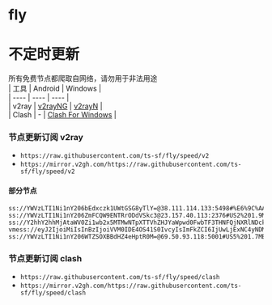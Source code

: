 # fly
# 不定时更新
所有免费节点都爬取自网络，请勿用于非法用途  
|  工具  | Android  | Windows  |  
|  ----  | ----   | ----  |  
| v2ray  | [v2rayNG](https://github.com/2dust/v2rayNG/releases) | [v2rayN](https://github.com/2dust/v2rayN/releases) |  
| Clash  | - | [Clash For Windows](https://github.com/2dust/clashN/releases) | 
  
### 节点更新订阅  v2ray
- `https://raw.githubusercontent.com/ts-sf/fly/speed/v2`  
- `https://mirror.v2gh.com/https://raw.githubusercontent.com/ts-sf/fly/speed/v2`  

#### 部分节点  
``` 
ss://YWVzLTI1Ni1nY206bEdxczk1UWtGSG8yTlY=@38.111.114.133:5498#%E6%9C%AA%E7%9F%A5%201.7MB%2Fs
ss://YWVzLTI1Ni1nY206ZmFCQW9ENTRrODdVSkc3@23.157.40.113:2376#US2%201.9MB%2Fs
ss://Y2hhY2hhMjAtaWV0Zi1wb2x5MTMwNTpXTTVhZHJYaWpwd0FwbTF3THNFQjNXRlNDckc5YVE2UUFKalZjMmJ0ajczRnZCbnc=@89.107.10.65:51348#%E6%9C%AA%E7%9F%A53%2012.2MB%2Fs
vmess://eyJ2IjoiMiIsInBzIjoiVVM0IDE4OS41S0IvcyIsImFkZCI6IjUwLjExNC4yNDMuNjEiLCJwb3J0IjoiNDM4MzQiLCJpZCI6ImIyNDZlMzRkLWJiZDEtNDAxNi04Zjc0LWVhNDYxYzM3ZTQxMSIsImFpZCI6IjAiLCJzY3kiOiJhdXRvIiwibmV0IjoidGNwIiwidHlwZSI6IiIsImhvc3QiOiIiLCJwYXRoIjoiIiwidGxzIjoiIiwic25pIjoiIiwidGVzdF9uYW1lIjoiVVM0In0=
ss://YWVzLTI1Ni1nY206WTZSOXBBdHZ4eHptR0M=@69.50.93.118:5001#US5%201.7MB%2Fs
```
### 节点更新订阅  clash
- `https://raw.githubusercontent.com/ts-sf/fly/speed/clash`  
- `https://mirror.v2gh.com/https://raw.githubusercontent.com/ts-sf/fly/speed/clash`  


